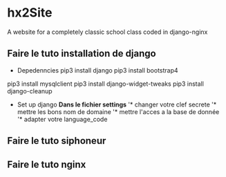 # hx2Site
A website for a completely classic school class coded in django-nginx 

## Faire le tuto installation de django
* Depedenncies
pip3 install django
pip3 install bootstrap4

pip3 install mysqlclient
pip3 install django-widget-tweaks
pip3 install django-cleanup

* Set up django
__Dans le fichier settings__
'* changer votre clef secrete
'* mettre les bons nom de domaine
'* mettre l'acces a la base de donnée
'* adapter votre language_code


## Faire le tuto siphoneur

## Faire le tuto nginx
